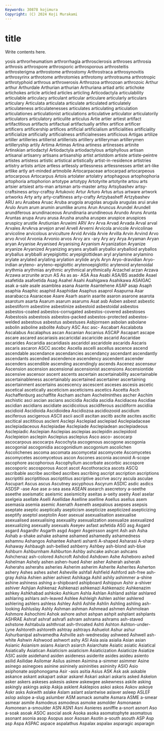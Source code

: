 ```yaml
---
Keywords: 30878 kojimura
Copyright: (C) 2024 Koji Murakami
---
```


# title

Write contents here.



yosis arthrorheumatism arthrorrhagia arthrosclerosis arthroses arthrosia arthrosis arthrospore
arthrosporic arthrosporous arthrosteitis arthrosterigma arthrostome arthrostomy Arthrostraca arthrosynovitis arthrosyrinx arthrotome
arthrotomies arthrotomy arthrotrauma arthrotropic arthrotyphoid arthrous arthroxerosis Arthrozoa arthrozoan arthrozoic
Arthur arthur Arthurdale Arthurian arthurian Arthuriana artiad artic artichoke artichokes
article articled articles articling Articodactyla articulability articulable articulacy articulant articular
articulare articularly articulars articulary Articulata articulata articulate articulated articulately articulateness
articulatenesses articulates articulating articulation articulationes articulationist articulations articulative articulator articulatorily
articulators articulatory articulite articulus Artie artier artiest artifact artifactitious artifacts
artifactual artifactually artifex artifice artificer artificers artificership artifices artificial artificialism
artificialities artificiality artificialize artificially artificialness artificialnesses artificious Artigas artilize artiller
artilleries artillerist artillerists artillery artilleryman artillerymen artilleryship artily Artima Artimas
Artina artiness artinesses artinite Artinskian artiodactyl Artiodactyla artiodactylous artiphyllous artisan
artisanal artisanry artisans artisanship artist artistdom artiste artiste-peintre artistes artistess
artistic artistical artistically artist-in-residence artistries artistry artists artize artless artlessly
artlessness artlessnesses artlet art-like artlike artly art-minded artmobile Artocarpaceae artocarpad
artocarpeous artocarpous Artocarpus Artois artolater artolatry artophagous artophophoria artophoria artophorion
artotype artotypy Artotyrite artotyrite artou arts artsier artsiest arts-man artsman
arts-master artsy Artsybashev artsy-craftsiness artsy-craftsy Artukovic Artur Arturo Artus artus
artware artwork artworks Arty arty arty-craftiness arty-crafty Artzybasheff Artzybashev ARU
aru Aruabea Aruac Aruba arugola arugolas arugula arugulas arui aruke
Arulo Arum arum arumin arumlike arums Arun Aruncus Arundel Arundell
arundiferous arundinaceous Arundinaria arundineous Arundo Aruns Arunta Aruntas arupa Aruru
arusa Arusha arusha aruspex aruspice aruspices aruspicy arustle Arutiunian Aruwimi
ARV Arv Arva Arvad Arvada Arval arval Arvales ArvArva arvejon
arvel Arvell Arverni Arvicola arvicole Arvicolinae arvicoline arvicolous arviculture Arvid
Arvida Arvie Arvilla Arvin Arvind Arvo arvo Arvol Arvonia Arvonio
arvos Arvy arx -ary Ary ary Arya Aryaman Aryan aryan
Aryanise Aryanised Aryanising Aryanism Aryanization Aryanize aryanize Aryanized Aryanizing aryans
aryballi aryballoi aryballoid aryballos aryballus arybballi aryepiglottic aryepiglottidean aryl arylamine
arylamino arylate arylated arylating arylation arylide aryls Aryn Aryo-dravidian Aryo-indian
aryteno- aryteno-epiglottic arytenoepiglottic arytenoid arytenoidal arythmia arythmias arythmic arythmical arythmically
Arzachel arzan Arzava Arzawa arzrunite arzun AS As as as-
ASA Asa Asabi ASA/BS asaddle Asael asafetida asafoetida Asag Asahel
Asahi Asahigawa Asahikawa ASAIGAC asak a-sale asale asamblea asana Asante
Asantehene ASAP asap Asaph asaphia Asaphic asaphid Asaphidae Asaphus asaprol
Asapurna Asar asarabacca Asaraceae Asare Asarh asarin asarite asaron asarone
asarota asarotum asarta Asarum asarum asarums Asat asb Asben asbest
asbestic asbestiform asbestine asbestinize asbestoid asbestoidal asbestos asbestos-coated asbestos-corrugated asbestos-covered
asbestoses Asbestosis asbestosis asbestos-packed asbestos-protected asbestos-welded asbestous asbestus asbestuses Asbjornsen
asbolan asbolane asbolin asboline asbolite Asbury ASC Asc asc- Ascabart
Ascalabota Ascalabus Ascalaphus ascan Ascanian Ascanius ASCAP Ascapart ascape ascare
ascared ascariasis ascaricidal ascaricide ascarid Ascaridae ascarides Ascaridia ascaridiasis ascaridol
ascaridole ascarids Ascaris ascaris ascaron ASCC ascebc Ascella ascelli ascellus
ascence ascend ascendable ascendance ascendancies ascendancy ascendant ascendantly ascendants ascended
ascendence ascendency ascendent ascender ascenders ascendible ascending ascendingly ascends Ascenez
ascenseur Ascension ascension ascensional ascensionist ascensions Ascensiontide ascensive ascensor ascent
ascents ascertain ascertainability ascertainable ascertainableness ascertainably ascertained ascertainer ascertaining ascertainment
ascertains ascescency ascescent asceses ascesis ascetic ascetical ascetically asceticism asceticisms
ascetics Ascetta Asch Aschaffenburg aschaffite Ascham ascham Aschelminthes ascher Aschim
aschistic asci ascian ascians ascicidia Ascidia ascidia Ascidiacea Ascidiae ascidian
ascidians ascidiate ascidicolous ascidiferous ascidiform ascidiia ascidioid Ascidioida Ascidioidea Ascidiozoa
ascidiozooid ascidium asciferous ascigerous ASCII ascii ascill ascitan ascitb ascite
ascites ascitic ascitical ascititious asclent Asclepi Asclepiad asclepiad Asclepiadaceae asclepiadaceous
Asclepiadae Asclepiade Asclepiadean asclepiadeous Asclepiadic Asclepian Asclepias asclepias asclepidin asclepidoid
Asclepieion asclepin Asclepius asclepius Asco asco- ascocarp ascocarpous ascocarps Ascochyta
ascogenous ascogone ascogonia ascogonial ascogonidia ascogonidium ascogonium ascolichen Ascolichenes ascoma
ascomata ascomycetal ascomycete Ascomycetes ascomycetes ascomycetous ascon Ascones asconia asconoid
A-scope ascophore ascophorous Ascophyllum ascorbate ascorbic ascospore ascosporic ascosporous Ascot
ascot Ascothoracica ascots ASCQ ascribable ascribe ascribed ascribes ascribing ascript
ascription ascriptions ascriptitii ascriptitious ascriptitius ascriptive ascrive ascry ascula asculae
Ascupart Ascus ascus Ascutney ascyphous Ascyrum ASDIC asdic asdics ASDSP
-ase Ase ase a-sea asea ASEAN asearch asecretory a-seethe aseethe
aseismatic aseismic aseismicity aseitas a-seity aseity Asel aselar aselgeia asellate
Aselli Asellidae Aselline aselline Asellus asellus asem asemasia asemia asemic
Asenath Aseneth asepalous asepses asepsis aseptate aseptic aseptically asepticism asepticize
asepticized asepticizing aseptify aseptol aseptolin Aser asexual asexualisation asexualise asexualised
asexualising asexuality asexualization asexualize asexualized asexualizing asexually asexuals Aseyev asfast
asfetida ASG asg Asgard asgard Asgardhr Asgarth asgd Asgeir Asgeirsson
asgmt Ash ash Asha Ashab a-shake ashake ashame ashamed ashamedly
ashamedness ashamnu Ashangos Ashantee Ashanti ashanti A-shaped Asharasi A-sharp Ashaway
Ashbaugh ash-bellied ashberry Ashbey ash-blond ash-blue Ashburn Ashburnham Ashburton Ashby
ashcake ashcan ashcans Ashchenaz ash-colored Ashcroft Ashdod Ashdown Ashe Asheboro
ashed Ashelman Ashely ashen ashen-hued Asher asher Asherah asherah Asherahs
asherahs asheries Asherim asherim Asherite Asherites Asherton ashery Ashes ashes
ashet Asheville ashfall Ashfield Ashford ash-free ash-gray Ashia Ashien ashier
ashiest Ashikaga Ashil ashily ashimmer a-shine ashine ashiness ashing a-shipboard
ashipboard Ashippun Ashir a-shiver ashiver Ashjian Ashkenaz Ashkenazi ashkenazi Ashkenazic
Ashkenazim ashkey Ashkhabad ashkoko Ashkum Ashla Ashlan Ashland ashlar ashlared
ashlaring ashlars ash-leaved Ashlee Ashleigh Ashlen ashler ashlered ashlering ashlers
ashless Ashley Ashli Ashlie Ashlin Ashling ashling ash-looking Ashluslay Ashly
Ashman ashman Ashmead ashmen Ashmolean Ashmore Ashochimi Ashok ashore ashot
ashpan ashpit ashplant ashplants ASHRAE Ashraf ashraf ashrafi ashram ashrama
ashrams ash-staved ashstone Ashtabula ashthroat ash-throated Ashti Ashton Ashton-under-Lyne Ashtoreth
ashtoreth ashtray ashtrays Ashuelot Ashur ashur Ashurbanipal ashvamedha Ashville ash-wednesday
ashweed Ashwell ash-white Ashwin Ashwood ashwort ashy ASI Asia asia
asialia Asian asian Asianic Asianism asians Asiarch asiarch Asiarchate Asiatic
asiatic Asiatical Asiatically Asiatican Asiaticism asiaticism Asiaticization Asiaticize Asiatize ASIC
aside asidehand asiden asideness asiderite asides asideu asiento asilid Asilidae
Asilomar Asilus asimen Asimina a-simmer asimmer Asine asinego asinegoes asinine
asininely asininities asininity ASIO Asio asiphonate asiphonogama Asir -asis asitia
Asius ASK Ask ask askable askance askant askapart askar askarel
Askari askari askaris asked Askelon asker askers askeses askesis askew
askewgee askewness askile asking askingly askings askip Askja asklent Asklepios
askoi askos Askov askoye Askr asks Askwith aslake Aslam aslant
aslantwise aslaver asleep ASLEF aslop aslope a-slug aslumber ASM asmack
asmalte Asmara ASME a-smear asmear asmile Asmodeus asmodeus asmoke asmolder
Asmonaean Asmonean a-smoulder ASN ASN1 Asni Asnieres asniffle a-snort asnort
Aso a-soak asoak ASOC asocial asok Asoka asoka asomatophyte asomatous
asonant asonia asop Asopus asor Asosan Asotin a-south asouth ASP
Asp asp Aspa ASPAC aspace aspalathus Aspalax aspalax asparagic asparagin
